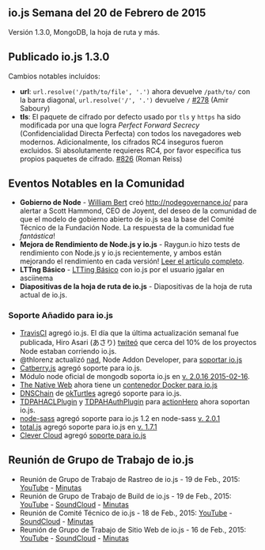 ## io.js Semana del 20 de Febrero de 2015
Versión 1.3.0, MongoDB, la hoja de ruta y más.

## Publicado io.js 1.3.0
Cambios notables incluídos:

* **url**: `url.resolve('/path/to/file', '.')` ahora devuelve `/path/to/` con la barra diagonal, `url.resolve('/', '.')` devuelve `/` [#278](https://github.com/iojs/io.js/pull/278) (Amir Saboury)
* **tls**: El paquete de cifrado por defecto usado por `tls` y `https` ha sido modificada por una que logra *Perfect Forward Secrecy* (Confidencialidad Directa Perfecta) con todos los navegadores web modernos. Adicionalmente, los cifrados RC4 inseguros fueron excluidos. Si absolutamente requieres RC4, por favor especifica tus propios paquetes de cifrado. [#826](https://github.com/iojs/io.js/pull/826) (Roman Reiss)

## Eventos Notables en la Comunidad
* **Gobierno de Node** - [William Bert](https://twitter.com/williamjohnbert) creó http://nodegovernance.io/ para alertar a Scott Hammond, CEO de Joyent, del deseo de la comunidad de que el modelo de gobierno abierto de io.js sea la base del Comité Técnico de la Fundación Node. La respuesta de la comunidad fue _fantástica_! 
* **Mejora de Rendimiento de Node.js y io.js** - Raygun.io hizo tests de rendimiento con Node.js y io.js recientemente, y ambos están mejorando el rendimiento en cada versión! [Leer el artículo completo](https://raygun.io/blog/2015/02/node-js-performance-node-js-vs-io-js/).
* **LTTng Básico** - [LTTing Básico](https://asciinema.org/a/16785) con io.js por el usuario jgalar en asciinema
* **Diapositivas de la hoja de ruta de io.js** - Diapositivas de la hoja de ruta actual de io.js. 

### Soporte Añadido para io.js 
* [TravisCI](https://travis-ci.org/) agregó io.js. El día que la última actualización semanal fue publicada, Hiro Asari (あさり) [twiteó](https://twitter.com/hiro_asari/status/566268486012633088) que cerca del 10% de los proyectos Node estaban corriendo io.js.
* @thlorenz actualizó [nad](https://github.com/thlorenz/nad), Node Addon Developer, para [soportar io.js](https://twitter.com/thlorenz/status/566328088121081856)
* [Catberry.js](https://github.com/catberry/catberry) agregó soporte para io.js.
* Módulo node oficial de mongodb soporta io.js en [v. 2.0.16 2015-02-16](https://github.com/mongodb/node-mongodb-native/blob/2.0/HISTORY.md).
* [The Native Web](http://www.thenativeweb.io/) ahora tiene un [contenedor Docker para io.js](https://registry.hub.docker.com/u/thenativeweb/iojs/)
* [DNSChain](https://github.com/okTurtles/dnschain) de [okTurtles](https://okturtles.com/) agregó soporte para io.js.
* [TDPAHACLPlugin](https://github.com/neilstuartcraig/TDPAHACLPlugin) y [TDPAHAuthPlugin](https://github.com/neilstuartcraig/TDPAHAuthPlugin) para [actionHero](http://www.actionherojs.com/) ahora soportan io.js.
* [node-sass](https://npmjs.org/package/node-sass) agregó soporte para io.js 1.2 en node-sass [v. 2.0.1](https://github.com/sass/node-sass/issues/655)
* [total.js](https://www.totaljs.com/) agregó soporte para io.js en [v. 1.7.1](https://github.com/totaljs/framework/releases/tag/v1.7.1) 
* [Clever Cloud](https://www.clever-cloud.com/) agregó [soporte para io.js](https://www.clever-cloud.com/blog/features/2015/01/23/introducing-io.js/)

## Reunión de Grupo de Trabajo de io.js
* Reunión de Grupo de Trabajo de Rastreo de io.js - 19 de Feb., 2015: [YouTube](https://www.youtube.com/watch?v=wvBVjg8jkv0) - [Minutas](https://docs.google.com/document/d/1_ApOMt03xHVkaGpTEPMDIrtkjXOzg3Hh4ZcyfhvMHx4/edit)
* Reunión de Grupo de Trabajo de Build de io.js - 19 de Feb., 2015: [YouTube](https://www.youtube.com/watch?v=OKQi3pTF7fs) - [SoundCloud](https://soundcloud.com/iojs/iojs-build-wg-meeting-2015-02-19) - [Minutas](https://docs.google.com/document/d/1vRhsYBs4Hw6vRu55h5eWTwDzS1NctxdTvMMEnCbDs14/edit)
* Reunión de Comité Técnico de io.js - 18 de Feb., 2015: [YouTube](https://www.youtube.com/watch?v=jeBPYLJ2_Yc) - [SoundCloud](https://soundcloud.com/iojs/iojs-tc-meeting-meeting-2015-02-18) - [Minutas](https://docs.google.com/document/d/1JnujRu6Rfnp6wvbvwCfxXnsjLySunQ_yah91pkvSFdQ/edit)
* Reunión de Grupo de Trabajo de Sitio Web de io.js - 16 de Feb., 2015: [YouTube](https://www.youtube.com/watch?v=UKDKhFV61ZA) - [SoundCloud](https://soundcloud.com/iojs/iojs-website-wg-meeting-2015-02-16) - [Minutas](https://docs.google.com/document/d/1R8JmOoyr64tt-QOj27bD19ZOWg63CujW7GeaAHIIkUs/edit)